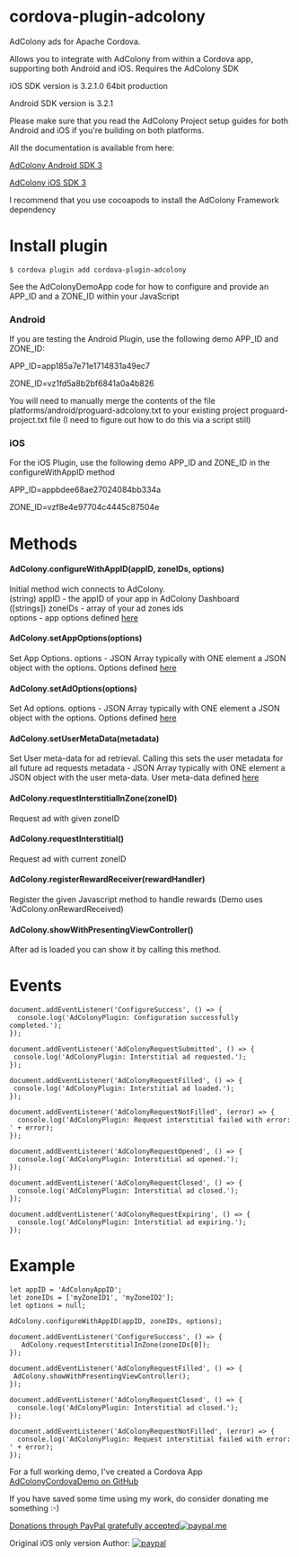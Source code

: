 # cordova-plugin-adcolony
AdColony ads for Apache Cordova.

Allows you to integrate with AdColony from within a Cordova app, supporting both Android and iOS. Requires the AdColony SDK

iOS SDK version is 3.2.1.0 64bit production

Android SDK version is 3.2.1

Please make sure that you read the AdColony Project setup guides for both Android and iOS if you're building on both platforms.

All the documentation is available from here:

[AdColony Android SDK 3](https://github.com/AdColony/AdColony-Android-SDK-3)

[AdColony iOS SDK 3](https://github.com/AdColony/AdColony-iOS-SDK-3)

I recommend that you use cocoapods to install the AdColony Framework dependency

# Install plugin

```
$ cordova plugin add cordova-plugin-adcolony
```

See the AdColonyDemoApp code for how to configure and provide an APP\_ID and a ZONE\_ID within your JavaScript

### Android

If you are testing the Android Plugin, use the following demo APP\_ID and ZONE_ID:

APP\_ID=app185a7e71e1714831a49ec7

ZONE_ID=vz1fd5a8b2bf6841a0a4b826

You will need to manually merge the contents of the file platforms/android/proguard-adcolony.txt to your existing project proguard-project.txt file (I need to figure out how to do this via a script still)

### iOS

For the iOS Plugin, use the following demo APP\_ID and ZONE_ID in the configureWithAppID method

APP\_ID=appbdee68ae27024084bb334a

ZONE_ID=vzf8e4e97704c4445c87504e

# Methods

#### AdColony.configureWithAppID(appID, zoneIDs, options)  
Initial method wich connects to AdColony.  
(string) appID - the appID of your app in AdColony Dashboard  
([strings]) zoneIDs - array of your ad zones ids  
options - app options defined [here](https://adcolony-www-common.s3.amazonaws.com/Appledoc/3.1.0/Classes/AdColonyAppOptions.html)

#### AdColony.setAppOptions(options)  
Set App Options.
options - JSON Array typically with ONE element a JSON object with the options. Options defined [here](https://adcolony-www-common.s3.amazonaws.com/Appledoc/3.1.0/Classes/AdColonyAppOptions.html)

#### AdColony.setAdOptions(options)  
Set Ad options.
options - JSON Array typically with ONE element a JSON object with the options. Options defined [here](https://adcolony-www-common.s3.amazonaws.com/Appledoc/3.1.0/Classes/AdColonyAdOptions.html)

#### AdColony.setUserMetaData(metadata)  
Set User meta-data for ad retrieval. Calling this sets the user metadata for all future ad requests 
metadata - JSON Array typically with ONE element a JSON object with the user meta-data. User meta-data defined [here](https://adcolony-www-common.s3.amazonaws.com/Appledoc/3.1.0/Classes/AdColonyUserMetadata.html)


#### AdColony.requestInterstitialInZone(zoneID)  
Request ad with given zoneID

#### AdColony.requestInterstitial()
Request ad with current zoneID

#### AdColony.registerRewardReceiver(rewardHandler)  
Register the given Javascript method to handle rewards (Demo uses 'AdColony.onRewardReceived)

#### AdColony.showWithPresentingViewController()
After ad is loaded you can show it by calling this method.

# Events

```
document.addEventListener('ConfigureSuccess', () => {  
  console.log('AdColonyPlugin: Configuration successfully completed.');
});
```
```
document.addEventListener('AdColonyRequestSubmitted', () => {
 console.log('AdColonyPlugin: Interstitial ad requested.');
});
```
```
document.addEventListener('AdColonyRequestFilled', () => {
 console.log('AdColonyPlugin: Interstitial ad loaded.');
});
```
```
document.addEventListener('AdColonyRequestNotFilled', (error) => {
  console.log('AdColonyPlugin: Request interstitial failed with error: ' + error);
});
```
```
document.addEventListener('AdColonyRequestOpened', () => {
  console.log('AdColonyPlugin: Interstitial ad opened.');
});
```
```
document.addEventListener('AdColonyRequestClosed', () => {
  console.log('AdColonyPlugin: Interstitial ad closed.');
});
```
```
document.addEventListener('AdColonyRequestExpiring', () => {
  console.log('AdColonyPlugin: Interstitial ad expiring.');
});
```

# Example

```
let appID = 'AdColonyAppID';
let zoneIDs = ['myZoneID1', 'myZoneID2'];
let options = null;

AdColony.configureWithAppID(appID, zoneIDs, options);

document.addEventListener('ConfigureSuccess', () => {  
   AdColony.requestInterstitialInZone(zoneIDs[0]);
});

document.addEventListener('AdColonyRequestFilled', () => {
 AdColony.showWithPresentingViewController();
});

document.addEventListener('AdColonyRequestClosed', () => {
  console.log('AdColonyPlugin: Interstitial ad closed.');
});

document.addEventListener('AdColonyRequestNotFilled', (error) => {
  console.log('AdColonyPlugin: Request interstitial failed with error: ' + error);
});

```

For a full working demo, I've created a Cordova App [AdColonyCordovaDemo on GitHub](https://github.com/ferdil/AdColonyCordovaDemo)


If you have saved some time using my work, do consider donating me something :-)

[Donations through PayPal gratefully accepted![paypal.me](https://www.paypalobjects.com/webstatic/paypalme/images/social/pplogo120_4_3.png)](https://www.paypal.me/LADEIRA137)

Original iOS only version Author:
[![paypal](https://www.paypalobjects.com/en_US/i/btn/btn_donateCC_LG.gif)](https://www.paypal.com/cgi-bin/webscr?cmd=_s-xclick&hosted_button_id=QVU9KQVD2VZML)
